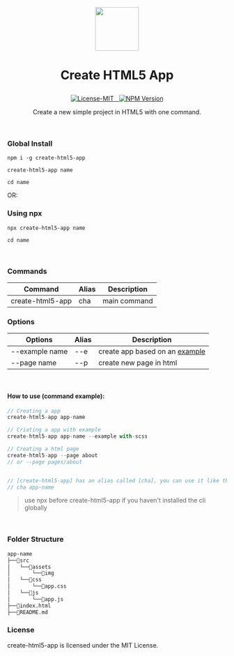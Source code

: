 <br/> 
<br/> 

<p align="center"><img width="100" src="https://andremalveira.github.io/create-html5-app/examples/HTML5/src/assets/img/html.icon.svg"></p>

# <p align="center">Create HTML5 App</p>


<p align="center">
<a href="#details">
<img src="https://img.shields.io/badge/License-MIT-E44D26?" alt="License-MIT"/>&nbsp;&nbsp;
<img src="https://img.shields.io/badge/npm-v1.0.0-E44D26?" alt="NPM Version"/></a>

</p>
<p align="center">Create a new simple project in HTML5 with one command.</p>

<br/> 

### Global Install 
```
npm i -g create-html5-app
```
```
create-html5-app name
```
```
cd name
```
OR:

### Using npx

```
npx create-html5-app name
```

```
cd name
```

<br/> 


### Commands  

| Command  | Alias  | Description           |
| ------------------ | ------ | --------------------- |
| create-html5-app   | cha    | main command          |

### Options  

| Options  | Alias  | Description           |
| ------------------ | ------ | --------------------- |
| --example name | --e  | create app based on an [example](https://github.com/andremalveira/create-html5-app/tree/main/examples)  |
| --page name   | --p    | create new page in html  |

<br/> 

#### How to use (command example):

```js
// Creating a app
create-html5-app app-name

// Criating a app with example
create-html5-app app-name --example with-scss

// Creating a html page
create-html5-app --page about 
// or --page pages/about


// [create-html5-app] has an alias called [cha], you can use it like this:
// cha app-name
```

> use npx before create-html5-app if you haven't installed the cli globally

<br/> 

### Folder Structure
```bash
app-name
├──📂src
│   └──📂assets 
│       └──📁img 
│   └──📂css 
│       └──📄app.css  
│   └──📂js    
│       └──📄app.js         
├──📄index.html
├──📄README.md 
```

### License

create-html5-app is licensed under the MIT License.


